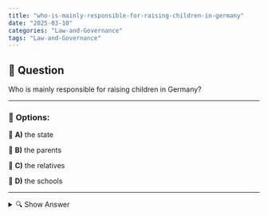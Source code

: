 ```yaml
---
title: "who-is-mainly-responsible-for-raising-children-in-germany"
date: "2025-03-10"
categories: "Law-and-Governance"
tags: "Law-and-Governance"
---
```


## 📌 **Question**

Who is mainly responsible for raising children in Germany?



---

### 📝 **Options:**

🔘 **A)** the state

🔘 **B)** the parents

🔘 **C)** the relatives

🔘 **D)** the schools

---

<details>
  <summary>🔍 Show Answer</summary>

  <p>
💡  <b>Correct Answer:</b>  b
  </p>
  <p>
    📖<b>Explanation:</b>
    In Germany, the education of children plays a central role and is supported by various actors. Traditionally, parents are primarily responsible for the care and teaching of values to their children. The state offers legal frameworks, financial support and educational opportunities through schools. Relatives can also take on a supporting role. Schools contribute to social and academic development. The question aims to determine which of these actors bears the main responsibility for raising children in Germany.
  </p>
</details>
